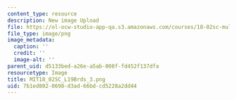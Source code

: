 ```yaml
---
content_type: resource
description: New image Upload
file: https://ol-ocw-studio-app-qa.s3.amazonaws.com/courses/18-02sc-multivariable-calculus-fall-2010/7b1ed8020698d3ad66bdcd5228a2dd44_MIT18_02SC_L19Brds_3.png
file_type: image/png
image_metadata:
  caption: ''
  credit: ''
  image-alt: ''
parent_uid: d5133bed-a26e-a5ab-008f-fd452f137dfa
resourcetype: Image
title: MIT18_02SC_L19Brds_3.png
uid: 7b1ed802-0698-d3ad-66bd-cd5228a2dd44
---
```

